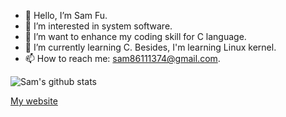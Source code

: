 - 👋 Hello, I’m Sam Fu.
- 👀 I’m interested in system software.
- 💞️ I’m want to enhance my coding skill for C language.
- 🌱 I’m currently learning C. 
Besides, I'm learning Linux kernel.   
- 📫 How to reach me: sam86111374@gmail.com. 

<!---
samfu19971113/samfu19971113 is a ✨ special ✨ repository because its `README.md` (this file) appears on your GitHub profile.
You can click the Preview link to take a look at your changes.
--->

![Sam's github stats](https://github-readme-stats.vercel.app/api?username=SamFu1113)

[My website](https://samfu1113.github.io/)

<!---
[![Top Langs](https://github-readme-stats.vercel.app/api/top-langs/?username=SamFu1113)](https://github.com/SamFu1113/github-readme-stats)
--->

